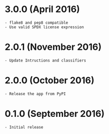 # 3.0.0 (April 2016)

    - flake8 and pep8 compatible
    - Use valid SPDX license expression 

# 2.0.1 (November 2016)

    - Update Intructions and classifiers

# 2.0.0 (October 2016)

    - Release the app from PyPI

# 0.1.0 (September 2016)

    - Initial release